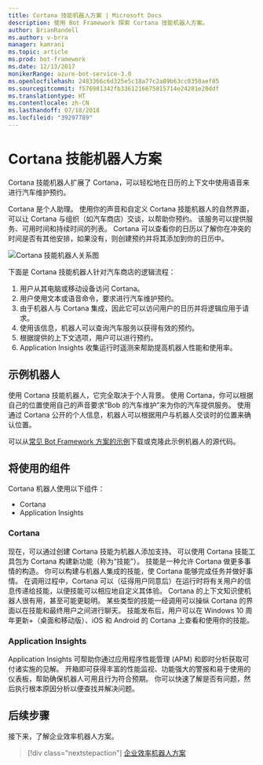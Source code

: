 ```yaml
---
title: Cortana 技能机器人方案 | Microsoft Docs
description: 使用 Bot Framework 探索 Cortana 技能机器人方案。
author: BrianRandell
ms.author: v-brra
manager: kamrani
ms.topic: article
ms.prod: bot-framework
ms.date: 12/13/2017
monikerRange: azure-bot-service-3.0
ms.openlocfilehash: 2483366c6d325e5c18a77c2a89b63cc0350aef85
ms.sourcegitcommit: f576981342fb3361216675815714e24281e20ddf
ms.translationtype: HT
ms.contentlocale: zh-CN
ms.lasthandoff: 07/18/2018
ms.locfileid: "39297789"
---
```

# <a name="cortana-skills-bot-scenario"></a>Cortana 技能机器人方案
Cortana 技能机器人扩展了 Cortana，可以轻松地在日历的上下文中使用语音来进行汽车维护预约。

Cortana 是个人助理。 使用你的声音和自定义 Cortana 技能机器人的自然界面，可以让 Cortana 与组织（如汽车商店）交谈，以帮助你预约。 该服务可以提供服务、可用时间和持续时间的列表。 Cortana 可以查看你的日历以了解你在冲突的时间是否有其他安排，如果没有，则创建预约并将其添加到你的日历中。

![Cortana 技能机器人关系图](~/media/scenarios/bot-service-scenario-cortana-skill.png)

下面是 Cortana 技能机器人针对汽车商店的逻辑流程：

1. 用户从其电脑或移动设备访问 Cortana。
2. 用户使用文本或语音命令，要求进行汽车维护预约。
3. 由于机器人与 Cortana 集成，因此它可以访问用户的日历并将逻辑应用于请求。
4. 使用该信息，机器人可以查询汽车服务以获得有效的预约。
5. 根据提供的上下文选项，用户可以进行预约。
6. Application Insights 收集运行时遥测来帮助提高机器人性能和使用率。

## <a name="sample-bot"></a>示例机器人
使用 Cortana 技能机器人，它完全取决于个人背景。 使用 Cortana，你可以根据自己的位置使用自己的声音要求“Bob 的汽车维护”来为你的汽车提供服务。 使用通过 Cortana 公开的个人信息，机器人可以根据用户与机器人交谈时的位置来确认位置。

可以从[常见 Bot Framework 方案的示例](https://aka.ms/bot/scenarios)下载或克隆此示例机器人的源代码。

## <a name="components-youll-use"></a>将使用的组件
Cortana 机器人使用以下组件：
-   Cortana
-   Application Insights

### <a name="cortana"></a>Cortana
现在，可以通过创建 Cortana 技能为机器人添加支持。 可以使用 Cortana 技能工具包为 Cortana 构建新功能（称为“技能”）。 技能是一种允许 Cortana 做更多事情的构造。 你可以构建与机器人集成的技能，使 Cortana 能够完成任务并做好事情。 在调用过程中，Cortana 可以（征得用户同意后）在运行时将有关用户的信息传递给技能，以便技能可以相应地自定义其体验。 Cortana 的上下文知识使机器人很有用，甚至可能更聪明。 某些类型的技能一经调用可以操纵 Cortana 的界面以在技能和最终用户之间进行聊天。 技能发布后，用户可以在 Windows 10 周年更新+（桌面和移动版）、iOS 和 Android 的 Cortana 上查看和使用你的技能。

### <a name="application-insights"></a>Application Insights
Application Insights 可帮助你通过应用程序性能管理 (APM) 和即时分析获取可付诸实施的见解。 开箱即可获得丰富的性能监视、功能强大的警报和易于使用的仪表板，帮助确保机器人可用且行为符合预期。 你可以快速了解是否有问题，然后执行根本原因分析以便查找并解决问题。

## <a name="next-steps"></a>后续步骤
接下来，了解企业效率机器人方案。

> [!div class="nextstepaction"]
> [企业效率机器人方案](bot-service-scenario-enterprise-productivity.md)
